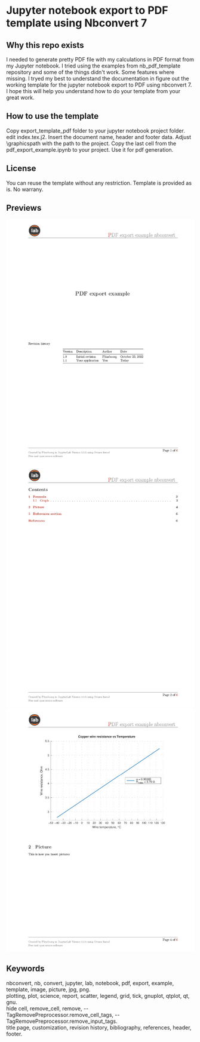 # Jupyter notebook export to PDF template using Nbconvert 7

## Why this repo exists

I needed to generate pretty PDF file with my calculations in PDF format from my Jupyter notebook. I tried using the examples from nb_pdf_template repository and some of the things didn't work. Some features where missing. I tryed my best to understand the documentation in figure out the working template for the jupyter notebook export to PDF using nbconvert 7. I hope this will help you understand how to do your template from your great work.

## How to use the template

Copy export_template_pdf folder to your jupyter notebook project folder. 
edit index.tex.j2. Insert the document name, header and footer data. Adjust \graphicspath with the path to the project.
Copy the last cell from the pdf_export_example.ipynb to your project. Use it for pdf generation.

## License
You can reuse the template without any restriction. 
Template is provided as is. No warrany.

## Previews 
![page 1](page_1_preview.jpg)
![page 2](page_2_preview.jpg)
![page 4](page_4_preview.jpg)

## Keywords
nbconvert, nb, convert, jupyter, lab, notebook, pdf, export, example, template, image, picture, jpg, png.  
plotting, plot, science, report, scatter, legend, grid, tick, gnuplot, qtplot, qt, gnu.  
hide cell, remove_cell, remove, --TagRemovePreprocessor.remove_cell_tags, --TagRemovePreprocessor.remove_input_tags.  
title page, customization, revision history, bibliography, references, header, footer.  
